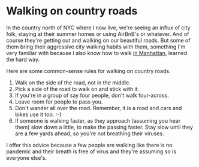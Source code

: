 # Walking on country roads
In the country north of NYC where I now live, we're seeing an influx of city folk, staying at their summer homes or using AirBnB's or whatever. And of course they're getting out and walking on our beautiful roads. But some of them bring their aggressive city walking habits with them, something I'm very familiar with because I also know how to walk <a href="http://scripting.com/2017/11/27.html#a203503">in Manhattan</a>, learned the hard way. 

Here are some common-sense rules for walking on country roads.
1. Walk on the side of the road, not in the middle.
2. Pick a side of the road to walk on and stick with it.
3. If you're in a group of say four people, don't walk four-across. 
4. Leave room for people to pass you.
5. Don't wander all over the road. Remember, it is a road and cars and bikes use it too. :-)
6. If someone is walking faster, as they approach (assuming you hear them) slow down a little, to make the passing faster. Stay slow until they are a few yards ahead, so you're not breathing their viruses. 

I offer this advice because a few people are walking like there is no pandemic and their breath is free of virus and they're assuming so is everyone else's. 

